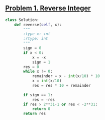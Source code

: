 ## [Problem 1. Reverse Integer](https://leetcode.com/problems/reverse-integer/description/)

```python 
class Solution:
    def reverse(self, x):
        """
        :type x: int
        :rtype: int
        """
        sign = 0 
        if x < 0: 
            x = -x 
            sign = 1 
        res = 0 
        while x != 0: 
            remainder = x - int(x/10) * 10 
            x = int(x/10)
            res = res * 10 + remainder
            
        if sign == 1:
            res = -res 
        if res > 2**31-1 or res < -2**31:
            return 0 
        return res
```
